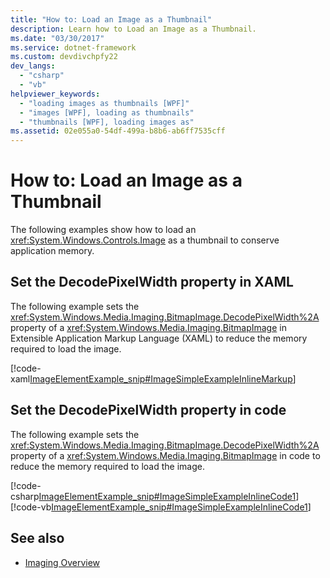 ```yaml
---
title: "How to: Load an Image as a Thumbnail"
description: Learn how to Load an Image as a Thumbnail.
ms.date: "03/30/2017"
ms.service: dotnet-framework
ms.custom: devdivchpfy22
dev_langs: 
  - "csharp"
  - "vb"
helpviewer_keywords: 
  - "loading images as thumbnails [WPF]"
  - "images [WPF], loading as thumbnails"
  - "thumbnails [WPF], loading images as"
ms.assetid: 02e055a0-54df-499a-b8b6-ab6ff7535cff
---
```

# How to: Load an Image as a Thumbnail

The following examples show how to load an <xref:System.Windows.Controls.Image> as a thumbnail to conserve application memory.

## Set the DecodePixelWidth property in XAML

The following example sets the <xref:System.Windows.Media.Imaging.BitmapImage.DecodePixelWidth%2A> property of a <xref:System.Windows.Media.Imaging.BitmapImage> in Extensible Application Markup Language (XAML) to reduce the memory required to load the image.

[!code-xaml[ImageElementExample_snip#ImageSimpleExampleInlineMarkup](~/samples/snippets/csharp/VS_Snippets_Wpf/ImageElementExample_snip/CSharp/ImageSimpleExample.xaml#imagesimpleexampleinlinemarkup)]

## Set the DecodePixelWidth property in code

The following example sets the <xref:System.Windows.Media.Imaging.BitmapImage.DecodePixelWidth%2A> property of a <xref:System.Windows.Media.Imaging.BitmapImage> in code to reduce the memory required to load the image.

[!code-csharp[ImageElementExample_snip#ImageSimpleExampleInlineCode1](~/samples/snippets/csharp/VS_Snippets_Wpf/ImageElementExample_snip/CSharp/ImageSimpleExample.xaml.cs#imagesimpleexampleinlinecode1)]
[!code-vb[ImageElementExample_snip#ImageSimpleExampleInlineCode1](~/samples/snippets/visualbasic/VS_Snippets_Wpf/ImageElementExample_snip/VB/ImageSimpleExample.xaml.vb#imagesimpleexampleinlinecode1)]

## See also

- [Imaging Overview](imaging-overview.md)
